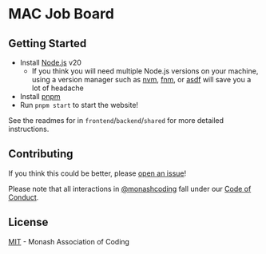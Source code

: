 # MAC Job Board

<!-- TODO: add a description here maybe -->

## Getting Started

- Install [Node.js](https://nodejs.org/en) v20
  - If you think you will need multiple Node.js versions on your machine, using a version manager such as [nvm](https://github.com/nvm-sh/nvm), [fnm](https://fnm.vercel.app/), or [asdf](https://asdf-vm.com/) will save you a lot of headache
- Install [pnpm](https://pnpm.io/)
- Run `pnpm start` to start the website!

See the readmes for in `frontend`/`backend`/`shared` for more detailed instructions.

## Contributing

If you think this could be better, please [open an issue](https://github.com/monashcoding/jobs/issues/new)!

Please note that all interactions in [@monashcoding](https://github.com/monashcoding) fall under our [Code of Conduct](CODE_OF_CONDUCT.md).

## License

[MIT](LICENSE) - Monash Association of Coding
